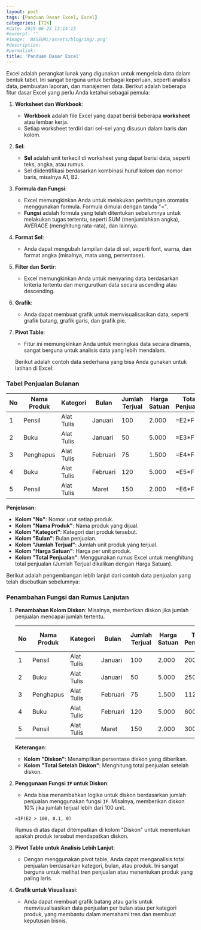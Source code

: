```yaml
---
layout: post
tags: [Panduan Dasar Excel, Excel]
categories: [TIK]
#date: 2019-06-25 13:14:15
#excerpt: ''
#image: 'BASEURL/assets/blog/img/.png'
#description:
#permalink:
title: 'Panduan Dasar Excel'
---
```



Excel adalah perangkat lunak yang digunakan untuk mengelola data dalam bentuk tabel. Ini sangat berguna untuk berbagai keperluan, seperti analisis data, pembuatan laporan, dan manajemen data. Berikut adalah beberapa fitur dasar Excel yang perlu Anda ketahui sebagai pemula:

1. **Worksheet dan Workbook**:
   - **Workbook** adalah file Excel yang dapat berisi beberapa **worksheet** atau lembar kerja.
   - Setiap worksheet terdiri dari sel-sel yang disusun dalam baris dan kolom.

2. **Sel**:
   - **Sel** adalah unit terkecil di worksheet yang dapat berisi data, seperti teks, angka, atau rumus.
   - Sel diidentifikasi berdasarkan kombinasi huruf kolom dan nomor baris, misalnya A1, B2.

3. **Formula dan Fungsi**:
   - Excel memungkinkan Anda untuk melakukan perhitungan otomatis menggunakan formula. Formula dimulai dengan tanda "=".
   - **Fungsi** adalah formula yang telah ditentukan sebelumnya untuk melakukan tugas tertentu, seperti SUM (menjumlahkan angka), AVERAGE (menghitung rata-rata), dan lainnya.

4. **Format Sel**:
   - Anda dapat mengubah tampilan data di sel, seperti font, warna, dan format angka (misalnya, mata uang, persentase).

5. **Filter dan Sortir**:
   - Excel memungkinkan Anda untuk menyaring data berdasarkan kriteria tertentu dan mengurutkan data secara ascending atau descending.

6. **Grafik**:
   - Anda dapat membuat grafik untuk memvisualisasikan data, seperti grafik batang, grafik garis, dan grafik pie.

7. **Pivot Table**:
   - Fitur ini memungkinkan Anda untuk meringkas data secara dinamis, sangat berguna untuk analisis data yang lebih mendalam.
   
   Berikut adalah contoh data sederhana yang bisa Anda gunakan untuk latihan di Excel:

### Tabel Penjualan Bulanan

| No | Nama Produk | Kategori  | Bulan   | Jumlah Terjual | Harga Satuan | Total Penjualan |
|----|-------------|-----------|---------|----------------|--------------|-----------------|
| 1  | Pensil      | Alat Tulis| Januari | 100            | 2.000        | =E2*F2          |
| 2  | Buku        | Alat Tulis| Januari | 50             | 5.000        | =E3*F3          |
| 3  | Penghapus   | Alat Tulis| Februari| 75             | 1.500        | =E4*F4          |
| 4  | Buku        | Alat Tulis| Februari| 120            | 5.000        | =E5*F5          |
| 5  | Pensil      | Alat Tulis| Maret   | 150            | 2.000        | =E6*F6          |

**Penjelasan:**
- **Kolom "No"**: Nomor urut setiap produk.
- **Kolom "Nama Produk"**: Nama produk yang dijual.
- **Kolom "Kategori"**: Kategori dari produk tersebut.
- **Kolom "Bulan"**: Bulan penjualan.
- **Kolom "Jumlah Terjual"**: Jumlah unit produk yang terjual.
- **Kolom "Harga Satuan"**: Harga per unit produk.
- **Kolom "Total Penjualan"**: Menggunakan rumus Excel untuk menghitung total penjualan (Jumlah Terjual dikalikan dengan Harga Satuan).

Berikut adalah pengembangan lebih lanjut dari contoh data penjualan yang telah disebutkan sebelumnya:

### Penambahan Fungsi dan Rumus Lanjutan

1. **Penambahan Kolom Diskon**: Misalnya, memberikan diskon jika jumlah penjualan mencapai jumlah tertentu.

   | No | Nama Produk | Kategori  | Bulan   | Jumlah Terjual | Harga Satuan | Total Penjualan | Diskon | Total Setelah Diskon |
   |----|-------------|-----------|---------|----------------|--------------|-----------------|--------|----------------------|
   | 1  | Pensil      | Alat Tulis| Januari | 100            | 2.000        | 200.000         | 10%    | =G2*(1-H2)           |
   | 2  | Buku        | Alat Tulis| Januari | 50             | 5.000        | 250.000         | 0%     | =G3*(1-H3)           |
   | 3  | Penghapus   | Alat Tulis| Februari| 75             | 1.500        | 112.500         | 5%     | =G4*(1-H4)           |
   | 4  | Buku        | Alat Tulis| Februari| 120            | 5.000        | 600.000         | 15%    | =G5*(1-H5)           |
   | 5  | Pensil      | Alat Tulis| Maret   | 150            | 2.000        | 300.000         | 10%    | =G6*(1-H6)           |

   **Keterangan**:
   - **Kolom "Diskon"**: Menampilkan persentase diskon yang diberikan.
   - **Kolom "Total Setelah Diskon"**: Menghitung total penjualan setelah diskon.

2. **Penggunaan Fungsi `IF` untuk Diskon**:
   - Anda bisa menambahkan logika untuk diskon berdasarkan jumlah penjualan menggunakan fungsi `IF`. Misalnya, memberikan diskon 10% jika jumlah terjual lebih dari 100 unit.

   ```excel
   =IF(E2 > 100, 0.1, 0)
   ```

   Rumus di atas dapat ditempatkan di kolom "Diskon" untuk menentukan apakah produk tersebut mendapatkan diskon.

3. **Pivot Table untuk Analisis Lebih Lanjut**:
   - Dengan menggunakan pivot table, Anda dapat menganalisis total penjualan berdasarkan kategori, bulan, atau produk. Ini sangat berguna untuk melihat tren penjualan atau menentukan produk yang paling laris.

4. **Grafik untuk Visualisasi**:
   - Anda dapat membuat grafik batang atau garis untuk memvisualisasikan data penjualan per bulan atau per kategori produk, yang membantu dalam memahami tren dan membuat keputusan bisnis.




